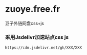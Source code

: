# zuoye.free.fr
豆子外链网盘css+js

### 采用Jsdelivr加速站点css js

``` code
https://cdn.jsdelivr.net/gh/XXX/XXX
```
